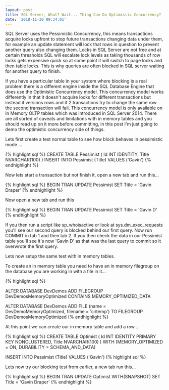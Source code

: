 ```yaml
---
layout: post
title: SQL Server, What? Wait... Thing Can Do Optimistic Concurrency?
date: '2018-11-30 09:34:01'
---
```

SQL Server uses the Pessimistic Concurrency, this means transactions acquire locks upfront to stop future transactions changing data under them, for example an update statement will lock that rows in question to prevent another query also changing them. Locks in SQL Server are not free and at certain thresholds SQL will escalate lock levels as taking thousands of row locks gets expensive quick so at some point it will switch to page locks and then table locks. This is why queries are often blocked in SQL server waiting for another query to finish.

If you have a particular table in your system where blocking is a real problem there is a different engine inside the SQL Database Engine that does use the Optimistic Concurrency model. This concurrency model works differently in that it doesn't acquire locks for different transactions but instead it versions rows and if 2 transactions try to change the same row the second transaction will fail. This concurrency model is only available on In Memory OLTP tables which was introduced in SQL Server 2014. There are all sorted of caveats and limitations with in memory tables and you should read up on it more before committing, in this post I'm just going to demo the optimistic concurrency side of things.

Lets first create a test normal table to see how block behaves in pessimistic mode....

{% highlight sql %}
CREATE TABLE Pessimist
(
   Id INT IDENTITY,
   Title NVARCHAR(100)
)
INSERT INTO Pessimist (Title) VALUES ('Gavin')
{% endhighlight %}

Now lets start a transaction but not finish it, open a new tab and run this...

{% highlight sql %}
BEGIN TRAN
UPDATE Pessimist SET Title = 'Gavin Draper'
{% endhighlight %}

Now open a new tab and run this

{% highlight sql %}
BEGIN TRAN
UPDATE Pessimist SET Title = 'Gavin D'
{% endhighlight %}

If you then run a script like sp_whoisactive or look at sys.dm_exec_requests you'll see our second query is blocked behind our first query. Now run COMMIT in tab 1 and then tab 2. If you then check the data in our Pessimist table you'll see it's now 'Gavin D' as that was the last query to commit so it overwrote the first query. 

Lets now setup the same test with in memory tables.

To create an in memory table you need to have an in memory filegroup on the database you are working in with a file in it...

{% highlight sql %}

ALTER DATABASE DevDemos 
ADD FILEGROUP DevDemosMemoryOptimized CONTAINS MEMORY_OPTIMIZED_DATA

ALTER DATABASE DevDemos
ADD FILE (name = DevDemoMemoryOptimized, filename = 'c:\temp\')
TO FILEGROUP DevDemosMemoryOptimized
{% endhighlight %}

At this point we can create our in memory table and add a row...

{% highlight sql %}
CREATE TABLE Optimist
(
   Id INT IDENTITY PRIMARY KEY NONCLUSTERED,
   Title NVARCHAR(100)
)
WITH (MEMORY_OPTIMIZED = ON, DURABILITY = SCHEMA_AND_DATA)

INSERT INTO Pessimist (Title) VALUES ('Gavin')
{% highlight sql %}

Lets now try our blocking test from earlier, a new tab run this...

{% highlight sql %}
BEGIN TRAN
UPDATE Optimist WITH(SNAPSHOT) SET Title = 'Gavin Draper' 
{% endhighlight %}